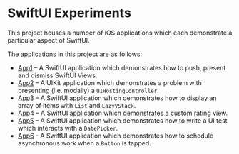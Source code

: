 # SwiftUI Experiments

This project houses a number of iOS applications which each demonstrate a particular aspect of SwiftUI.

The applications in this project are as follows:

* [App1](App1) – A SwiftUI application which demonstrates how to push, present and dismiss SwiftUI Views.
* [App2](App2) – A UIKit application which demonstrates a problem with presenting (i.e. modally) a `UIHostingController`.
* [App3](App3) – A SwiftUI application which demonstrates how to display an array of items with `List` and `LazyVStack`.
* [App4](App4) – A SwiftUI application which demonstrates a custom rating view.
* [App5](App5) – A SwiftUI application which demonstrates how to write a UI test which interacts with a `DatePicker`.
* [App6](App6) - A SwiftUI application which demonstrates how to schedule asynchronous work when a `Button` is tapped.
